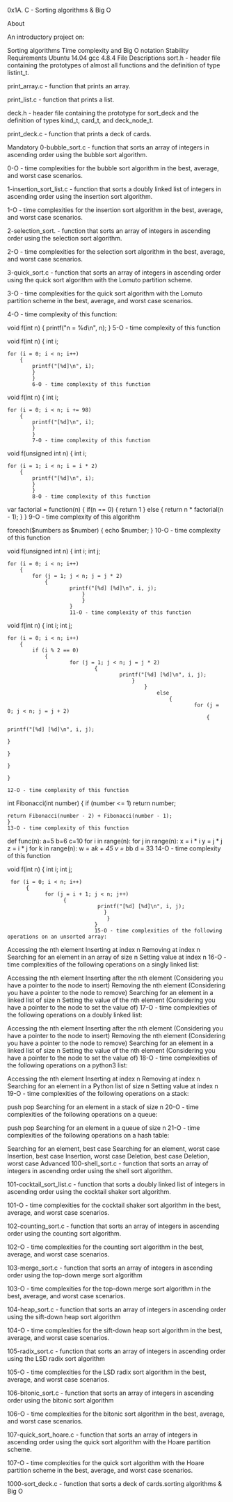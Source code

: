 0x1A. C - Sorting algorithms & Big O

About

An introductory project on:

Sorting algorithms
Time complexity and Big O notation
Stability
Requirements
Ubuntu 14.04
gcc 4.8.4
File Descriptions
sort.h - header file containing the prototypes of almost all functions and the definition of type listint_t.

print_array.c - function that prints an array.

print_list.c - function that prints a list.

deck.h - header file containing the prototype for sort_deck and the definition of types kind_t, card_t, and deck_node_t.

print_deck.c - function that prints a deck of cards.

Mandatory
0-bubble_sort.c - function that sorts an array of integers in ascending order using the bubble sort algorithm.

0-O - time complexities for the bubble sort algorithm in the best, average, and worst case scenarios.

1-insertion_sort_list.c - function that sorts a doubly linked list of integers in ascending order using the insertion sort algorithm.

1-O - time complexities for the insertion sort algorithm in the best, average, and worst case scenarios.

2-selection_sort. - function that sorts an array of integers in ascending order using the selection sort algorithm.

2-O - time complexities for the selection sort algorithm in the best, average, and worst case scenarios.

3-quick_sort.c - function that sorts an array of integers in ascending order using the quick sort algorithm with the Lomuto partition scheme.

3-O - time complexities for the quick sort algorithm with the Lomuto partition scheme in the best, average, and worst case scenarios.

4-O - time complexity of this function:

void f(int n)
{
    printf("n = %d\n", n);
    }
    5-O - time complexity of this function

void f(int n)
{
    int i;

    for (i = 0; i < n; i++)
        {
	        printf("[%d]\n", i);
		    }
		    }
		    6-O - time complexity of this function

void f(int n)
{
    int i;

    for (i = 0; i < n; i += 98)
        {
	        printf("[%d]\n", i);
		    }
		    }
		    7-O - time complexity of this function

void f(unsigned int n)
{
    int i;

    for (i = 1; i < n; i = i * 2)
        {
	        printf("[%d]\n", i);
		    }
		    }
		    8-O - time complexity of this function

var factorial = function(n) {
    if(n == 0) {
            return 1
	        } else {
		        return n * factorial(n - 1);
			    }
			    }
			    9-O - time complexity of this algorithm

foreach($numbers as $number)
{
    echo $number;
    }
    10-O - time complexity of this function

void f(unsigned int n)
{
    int i;
        int j;

    for (i = 0; i < n; i++)
        {
	        for (j = 1; j < n; j = j * 2)
		        {
			            printf("[%d] [%d]\n", i, j);
				            }
					        }
						}
						11-O - time complexity of this function

void f(int n)
{
    int i;
        int j;

    for (i = 0; i < n; i++)
        {
	        if (i % 2 == 0)
		        {
			            for (j = 1; j < n; j = j * 2)
				                {
						                printf("[%d] [%d]\n", i, j);
								            }
									            }
										            else
											            {
												                for (j = 0; j < n; j = j + 2)
														            {
															                    printf("[%d] [%d]\n", i, j);
																	                }
																			        }
																				    }
																				    }
																				    12-O - time complexity of this function

int Fibonacci(int number)
{
    if (number <= 1) return number;

    return Fibonacci(number - 2) + Fibonacci(number - 1);
    }
    13-O - time complexity of this function

def func(n):
    a=5
        b=6
	    c=10
	        for i in range(n):
		        for j in range(n):
			            x = i * i
				                y = j * j
						            z = i * j
							        for k in range(n):
								        w = a*k + 45
									        v = b*b
										    d = 33
										    14-O - time complexity of this function

void f(int n)
{
     int i;
          int j;

     for (i = 0; i < n; i++)
          {
	            for (j = i + 1; j < n; j++)
		              {
			                     printf("[%d] [%d]\n", i, j);
					               }
						            }
							    }
							    15-O - time complexities of the following operations on an unsorted array:

Accessing the nth element
Inserting at index n
Removing at index n
Searching for an element in an array of size n
Setting value at index n
16-O - time complexities of the following operations on a singly linked list:

Accessing the nth element
Inserting after the nth element (Considering you have a pointer to the node to insert)
Removing the nth element (Considering you have a pointer to the node to remove)
Searching for an element in a linked list of size n
Setting the value of the nth element (Considering you have a pointer to the node to set the value of)
17-O - time complexities of the following operations on a doubly linked list:

Accessing the nth element
Inserting after the nth element (Considering you have a pointer to the node to insert)
Removing the nth element (Considering you have a pointer to the node to remove)
Searching for an element in a linked list of size n
Setting the value of the nth element (Considering you have a pointer to the node to set the value of)
18-O - time complexities of the following operations on a python3 list:

Accessing the nth element
Inserting at index n
Removing at index n
Searching for an element in a Python list of size n
Setting value at index n
19-O - time complexities of the following operations on a stack:

push
pop
Searching for an element in a stack of size n
20-O - time complexities of the following operations on a queue:

push
pop
Searching for an element in a queue of size n
21-O - time complexities of the following operations on a hash table:

Searching for an element, best case
Searching for an element, worst case
Insertion, best case
Insertion, worst case
Deletion, best case
Deletion, worst case
Advanced
100-shell_sort.c - function that sorts an array of integers in ascending order using the shell sort algorithm.

101-cocktail_sort_list.c - function that sorts a doubly linked list of integers in ascending order using the cocktail shaker sort algorithm.

101-O - time complexities for the cocktail shaker sort algorithm in the best, average, and worst case scenarios.

102-counting_sort.c - function that sorts an array of integers in ascending order using the counting sort algorithm.

102-O - time complexities for the counting sort algorithm in the best, average, and worst case scenarios.

103-merge_sort.c - function that sorts an array of integers in ascending order using the top-down merge sort algorithm

103-O - time complexities for the top-down merge sort algorithm in the best, average, and worst case scenarios.

104-heap_sort.c - function that sorts an array of integers in ascending order using the sift-down heap sort algorithm

104-O - time complexities for the sift-down heap sort algorithm in the best, average, and worst case scenarios.

105-radix_sort.c - function that sorts an array of integers in ascending order using the LSD radix sort algorithm

105-O - time complexities for the LSD radix sort algorithm in the best, average, and worst case scenarios.

106-bitonic_sort.c - function that sorts an array of integers in ascending order using the bitonic sort algorithm

106-O - time complexities for the bitonic sort algorithm in the best, average, and worst case scenarios.

107-quick_sort_hoare.c - function that sorts an array of integers in ascending order using the quick sort algorithm with the Hoare partition scheme.

107-O - time complexities for the quick sort algorithm with the Hoare partition scheme in the best, average, and worst case scenarios.

1000-sort_deck.c - function that sorts a deck of cards.sorting algorithms & Big O
